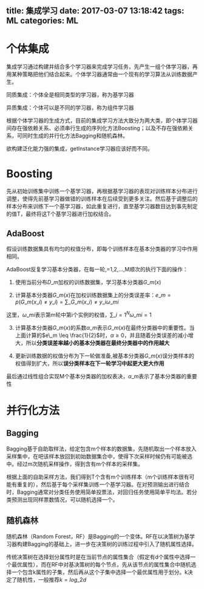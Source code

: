 title: 集成学习
date: 2017-03-07 13:18:42
tags: ML
categories: ML
---

# 个体集成 #

集成学习通过构建并结合多个学习器来完成学习任务，先产生一组个体学习器，再用某种策略把他们结合起来。个体学习器通常由一个现有的学习算法从训练数据产生。

同质集成：个体全是相同类型的学习器，称为基学习器

异质集成：个体可以是不同的学习器，称为组件学习器

根据个体学习器的生成方式，目前的集成学习方法大致分为两大类，即个体学习器间存在强依赖关系、必须串行生成的序列化方法Boosting；以及不存在强依赖关系，可同时生成的并行化方法Bagging和随机森林。

<!--more-->

欲构建泛化能力强的集成，getInstance学习器应该好而不同。

# Boosting #

先从初始训练集中训练一个基学习器，再根据基学习器的表现对训练样本分布进行调整，使得先前基学习器做错的训练样本在后续受到更多关注。然后基于调整后的样本分布来训练下一个基学习器，如此重复进行，直至基学习器数目达到事先制定的值T，最终将这T个基学习器进行加权结合。

## AdaBoost ##

假设训练数据集具有均匀的权值分布，即每个训练样本在基本分类器的学习中作用相同。

AdaBoost反复学习基本分类器，在每一轮,=1,2,...,M顺次的执行下面的操作：

1. 使用当前分布$D\_m$加权的训练数据集，学习基本分类器$G\_m(x)$

2. 计算基本分类器$G\_m(x)$在加权训练数据集上的分类误差率：$e\_m=p(G\_m(x\_i) \neq y\_i)=\sum\limits\_{G\_m(x\_i)\neq y\_i}\omega\_{mi}$

这里，$\omega\_{mi}$表示第m轮中第i个实例的权值，$\sum\limits\_{i=1}^N\omega\_{mi}=1$

3. 计算基本分类器$G\_m(x)$的系数$\alpha\_m$表示$G\_m(x)$在最终分类器中的重要性。当上面计算的$e\_m \leq \frac{1}{2}$时，$\alpha \geq 0$，并且随着分类误差的减小增大，所以**分类误差率越小的基本分类器在最终分类器中的作用越大**

4. 更新训练数据的权值分布为下一轮做准备,被基本分类器$G\_m(x)$误分类样本的权值得到扩大，所以**误分类样本在下一轮学习中起更大更大作用**

最后通过线性组合实现M个基本分类器的加权表决，$\alpha\_m$表示了基本分类器的重要性

# 并行化方法 #

## Bagging ##

Bagging基于自助取样法，给定包含m个样本的数据集，先随机取出一个样本放入采样集中，在吧该样本放回到初始数据集合中，使得下次采样时候仍有可能被选中。经过m次随机采样操作，得到含有m个样本的采样集。

根据上面的自助采样方法，我们得到T个含有m个训练样本（m个训练样本很有可能有重复的），然后基于每个采样集训练一个基学习器。在对预测输出进行结合时，Bagging通常对分类任务使用简单投票法，对回归任务使用简单平均法。若分类预测出现同样票数情况，可以随机选择一个。

## 随机森林 ##

随机森林（Random Forest，RF）是Bagging的一个变体。RF在以决策树为基学习器构建Bagging的基础上，进一步在决策树的训练过程中引入了随机属性选择。

传统决策树在选择划分属性时是在当前节点的属性集合（假定有d个属性中选择一个最优属性），而在RF中对基决策树的每个节点，先从该节点的属性集合中随机选择一个包含k属性的子集，然后再从这个子集中选择一个最优属性用于划分。k决定了随机性，一般推荐$k=log\_2 d$
